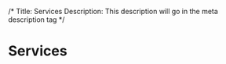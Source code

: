 /*
Title: Services
Description: This description will go in the meta description tag
*/

<div class="page-header">
	<h1 class="text-center">Services</h1>
</div>